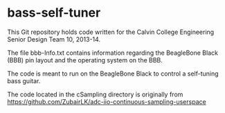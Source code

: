 bass-self-tuner
===============

This Git repository holds code written for the Calvin College Engineering Senior Design Team 10, 2013-14.

The file bbb-Info.txt contains information regarding the BeagleBone Black (BBB) pin layout and the operating system on the BBB.

The code is meant to run on the BeagleBone Black to control a self-tuning bass guitar.

The code located in the cSampling directory is originally from https://github.com/ZubairLK/adc-iio-continuous-sampling-userspace
